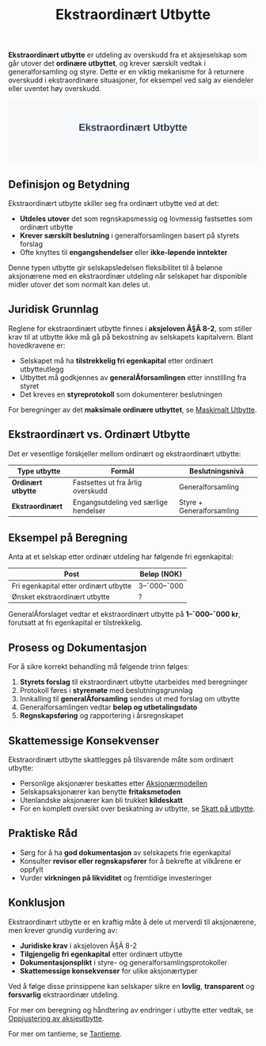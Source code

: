 ﻿---
title: "Ekstraordinært Utbytte"
seoTitle: "Ekstraordinært Utbytte"
description: '**Ekstraordinært utbytte** er utdeling av overskudd fra et aksjeselskap som går utover det **ordinære utbyttet**, og krever særskilt vedtak i generalforsaml...'
---

**Ekstraordinært utbytte** er utdeling av overskudd fra et aksjeselskap som går utover det **ordinære utbyttet**, og krever særskilt vedtak i generalforsamling og styre. Dette er en viktig mekanisme for å returnere overskudd i ekstraordinære situasjoner, for eksempel ved salg av eiendeler eller uventet høy overskudd.

![Illustrasjon som viser begrepet ekstraordinært utbytte](ekstraordinart-utbytte-image.svg)

## Definisjon og Betydning

Ekstraordinært utbytte skiller seg fra ordinært utbytte ved at det:

* **Utdeles utover** det som regnskapsmessig og lovmessig fastsettes som ordinært utbytte
* **Krever særskilt beslutning** i generalforsamlingen basert på styrets forslag
* Ofte knyttes til **engangshendelser** eller **ikke-løpende inntekter**

Denne typen utbytte gir selskapsledelsen fleksibilitet til å belønne aksjonærene med en ekstraordinær utdeling når selskapet har disponible midler utover det som normalt kan deles ut.

## Juridisk Grunnlag

Reglene for ekstraordinært utbytte finnes i **aksjeloven Â§Â 8-2**, som stiller krav til at utbytte ikke må gå på bekostning av selskapets kapitalvern. Blant hovedkravene er:

* Selskapet må ha **tilstrekkelig fri egenkapital** etter ordinært utbytteutlegg
* Utbyttet må godkjennes av **generalÂ­forsamlingen** etter innstilling fra styret
* Det kreves en **styreprotokoll** som dokumenterer beslutningen

For beregninger av det **maksimale ordinære utbyttet**, se [Maskimalt Utbytte](/blogs/regnskap/maskimalt-utbytte "Maskimalt Utbytte - Komplett Guide til Utbytteregler og Beregning").

## Ekstraordinært vs. Ordinært Utbytte

Det er vesentlige forskjeller mellom ordinært og ekstraordinært utbytte:

| Type utbytte         | Formål                                     | Beslutningsnivå      |
|-----------------------|--------------------------------------------|----------------------|
| **Ordinært utbytte**  | Fastsettes ut fra årlig overskudd          | Generalforsamling    |
| **Ekstraordinært**    | Engangsutdeling ved særlige hendelser      | Styre + Generalforsamling |

## Eksempel på Beregning

Anta at et selskap etter ordinær utdeling har følgende fri egenkapital:

| Post                    | Beløp (NOK) |
|-------------------------|-------------|
| Fri egenkapital etter ordinært utbytte | 3–¯000–¯000   |
| Ønsket ekstraordinært utbytte          | ?           |

GeneralÂ­forslaget vedtar et ekstraordinært utbytte på **1–¯000–¯000 kr**, forutsatt at fri egenkapital er tilstrekkelig.

## Prosess og Dokumentasjon

For å sikre korrekt behandling må følgende trinn følges:

1. **Styrets forslag** til ekstraordinært utbytte utarbeides med beregninger
2. Protokoll føres i **styremøte** med beslutningsgrunnlag
3. Innkalling til **generalÂ­forsamling** sendes ut med forslag om utbytte
4. Generalforsamlingen vedtar **beløp og utbetalingsdato**
5. **Regnskapsføring** og rapportering i årsregnskapet

## Skattemessige Konsekvenser

Ekstraordinært utbytte skattlegges på tilsvarende måte som ordinært utbytte:

* Personlige aksjonærer beskattes etter [Aksjonærmodellen](/blogs/regnskap/aksjonaermodellen-guide "Aksjonærmodellen - Komplett Guide til Norsk Aksjebeskatning")
* Selskapsaksjonærer kan benytte **fritaksmetoden**
* Utenlandske aksjonærer kan bli trukket **kildeskatt**
* For en komplett oversikt over beskatning av utbytte, se [Skatt på utbytte](/blogs/regnskap/skatt-pa-utbytte "Skatt på utbytte “ Guide til beskatning av utbytte i Norge").

## Praktiske Råd

* Sørg for å ha **god dokumentasjon** av selskapets frie egenkapital
* Konsulter **revisor eller regnskapsfører** for å bekrefte at vilkårene er oppfylt
* Vurder **virkningen på likviditet** og fremtidige investeringer

## Konklusjon

Ekstraordinært utbytte er en kraftig måte å dele ut merverdi til aksjonærene, men krever grundig vurdering av:

* **Juridiske krav** i aksjeloven Â§Â 8-2
* **Tilgjengelig fri egenkapital** etter ordinært utbytte
* **Dokumentasjonsplikt** i styre- og generalforsamlingsprotokoller
* **Skattemessige konsekvenser** for ulike aksjonærtyper

Ved å følge disse prinsippene kan selskaper sikre en **lovlig**, **transparent** og **forsvarlig** ekstraordinær utdeling.

For mer om beregning og håndtering av endringer i utbytte etter vedtak, se [Oppjustering av aksjeutbytte](/blogs/regnskap/oppjustering-av-aksjeutbytte "Oppjustering av aksjeutbytte “ Guide til justering av utbytte for norsk AS").

For mer om tantieme, se [Tantieme](/blogs/regnskap/tantieme "Tantieme i aksjeselskap: Bonusmodell, Skattemessig Behandling og Bokføring").











